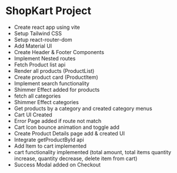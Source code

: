 # ShopKart Project

- Create react app using vite
- Setup Tailwind CSS
- Setup react-router-dom
- Add Material UI
- Create Header & Footer Components
- Implement Nested routes
- Fetch Product list api
- Render all products (ProductList)
- Create product card (ProductItem)
- Implement search functionality
- Shimmer Effect added for products
- fetch all categories
- Shimmer Effect categories
- Get products by a category and created category menus
- Cart UI Created
- Error Page added if route not match
- Cart Icon bounce animation and toggle add
- Create Product Details page add & created UI
- Integrate getProductById api
- Add Item to cart implemented
- cart functionality implemented (total amount, total items quantity increase, quantity decrease, delete item from cart)
- Success Modal added on Checkout
